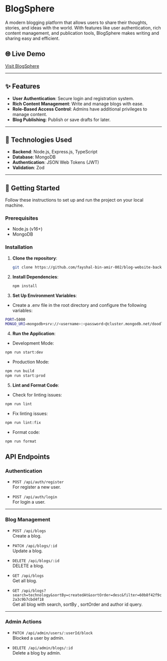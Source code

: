 # BlogSphere

A modern blogging platform that allows users to share their thoughts, stories, and ideas with the world. With features like user authentication, rich content management, and publication tools, BlogSphere makes writing and sharing easy and efficient.

## 🌐 Live Demo

[Visit BlogSphere](https://blogsphere-live-demo.com)

---

## ✨ Features

- **User Authentication**: Secure login and registration system.
- **Rich Content Management**: Write and manage blogs with ease.
- **Role-Based Access Control**: Admins have additional privileges to manage content.
- **Blog Publishing**: Publish or save drafts for later.

---

## 🚀 Technologies Used

- **Backend**: Node.js, Express.js, TypeScript
- **Database**: MongoDB
- **Authentication**: JSON Web Tokens (JWT)
- **Validation**: Zod

---

## 📖 Getting Started

Follow these instructions to set up and run the project on your local machine.

### Prerequisites

- Node.js (v16+)
- MongoDB

### Installation

1. **Clone the repository**:
   ```bash
   git clone https://github.com/fayshal-bin-amir-002/blog-website-backend.git
   ```
2. **Install Dependencies**:
   ```bash
   npm install
   ```
3. **Set Up Environment Variables**:

- Create a .env file in the root directory and configure the following variables:

```bash
PORT=5000
MONGO_URI=mongodb+srv://<username>:<password>@cluster.mongodb.net/doodle-shop
```

4. **Run the Application**:

- Development Mode:

```bash
npm run start:dev
```

- Production Mode:

```bash
npm run build
npm run start:prod
```

5. **Lint and Format Code**:

- Check for linting issues:

```bash
npm run lint
```

- Fix linting issues:

```bash
npm run lint:fix
```

- Format code:

```bash
npm run format
```

## **API Endpoints**

### **Authentication**

- `POST /api/auth/register`  
  For register a new user.

- `POST /api/auth/login`  
  For login a user.

---

### **Blog Management**

- `POST /api/blogs`  
  Create a blog.

- `PATCH /api/blogs/:id`  
  Update a blog.

- `DELETE /api/blogs/:id`  
  DELETE a blog.

- `GET /api/blogs`  
  Get all blog.

- `GET /api/blogs?search=technology&sortBy=createdAt&sortOrder=desc&filter=60b8f42f9c2a3c9b7cbd4f18`  
  Get all blog with search, sortBy , sortOrder and author id query.

---

### **Admin Actions**

- `PATCH /api/admin/users/:userId/block`  
  Blocked a user by admin.

- `DELETE /api/admin/blogs/:id`  
  Delete a blog by admin.
